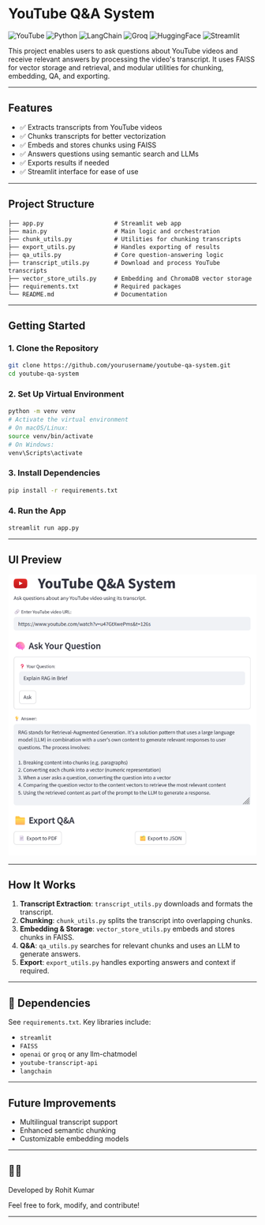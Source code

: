 ﻿# YouTube Q&A System
 ![YouTube](https://img.shields.io/badge/YouTube-FF0000?style=for-the-badge&logo=youtube&logoColor=white)
![Python](https://img.shields.io/badge/Python-3776AB?style=for-the-badge&logo=python&logoColor=ffdd54)
![LangChain](https://img.shields.io/badge/LangChain-0000FF?style=for-the-badge&logo=langchain&logoColor=white)
![Groq](https://img.shields.io/badge/Groq-FFA500?style=for-the-badge&logo=groq&logoColor=white)
![HuggingFace](https://img.shields.io/badge/HuggingFace-FFD21F?style=for-the-badge&logo=huggingface&logoColor=black)
![Streamlit](https://img.shields.io/badge/Streamlit-FF4B4B?style=for-the-badge&logo=streamlit&logoColor=white)


This project enables users to ask questions about YouTube videos and receive relevant answers by processing the video's transcript. It uses FAISS for vector storage and retrieval, and modular utilities for chunking, embedding, QA, and exporting.

---

## Features

- ✅ Extracts transcripts from YouTube videos
- ✅ Chunks transcripts for better vectorization
- ✅ Embeds and stores chunks using FAISS
- ✅ Answers questions using semantic search and LLMs
- ✅ Exports results if needed
- ✅ Streamlit interface for ease of use

---

## Project Structure

```
├── app.py                    # Streamlit web app
├── main.py                   # Main logic and orchestration
├── chunk_utils.py            # Utilities for chunking transcripts
├── export_utils.py           # Handles exporting of results
├── qa_utils.py               # Core question-answering logic
├── transcript_utils.py       # Download and process YouTube transcripts
├── vector_store_utils.py     # Embedding and ChromaDB vector storage
├── requirements.txt          # Required packages
└── README.md                 # Documentation
```

---

## Getting Started

### 1. Clone the Repository

```bash
git clone https://github.com/yourusername/youtube-qa-system.git
cd youtube-qa-system
```

### 2. Set Up Virtual Environment

```bash
python -m venv venv
# Activate the virtual environment
# On macOS/Linux:
source venv/bin/activate
# On Windows:
venv\Scripts\activate
```

### 3. Install Dependencies

```bash
pip install -r requirements.txt
```

### 4. Run the App

```bash
streamlit run app.py
```

---
## UI Preview

![UI Preview](./ui.png)

---

## How It Works

1. **Transcript Extraction**: `transcript_utils.py` downloads and formats the transcript.
2. **Chunking**: `chunk_utils.py` splits the transcript into overlapping chunks.
3. **Embedding & Storage**: `vector_store_utils.py` embeds and stores chunks in FAISS.
4. **Q&A**: `qa_utils.py` searches for relevant chunks and uses an LLM to generate answers.
5. **Export**: `export_utils.py` handles exporting answers and context if required.

---

## 🧾 Dependencies

See `requirements.txt`. Key libraries include:

- `streamlit`
- `FAISS`
- `openai` or `groq` or any llm-chatmodel
- `youtube-transcript-api`
- `langchain`

---

## Future Improvements

- Multilingual transcript support
- Enhanced semantic chunking
- Customizable embedding models

---

## 👨‍💻 

Developed by Rohit Kumar

Feel free to fork, modify, and contribute!

---


